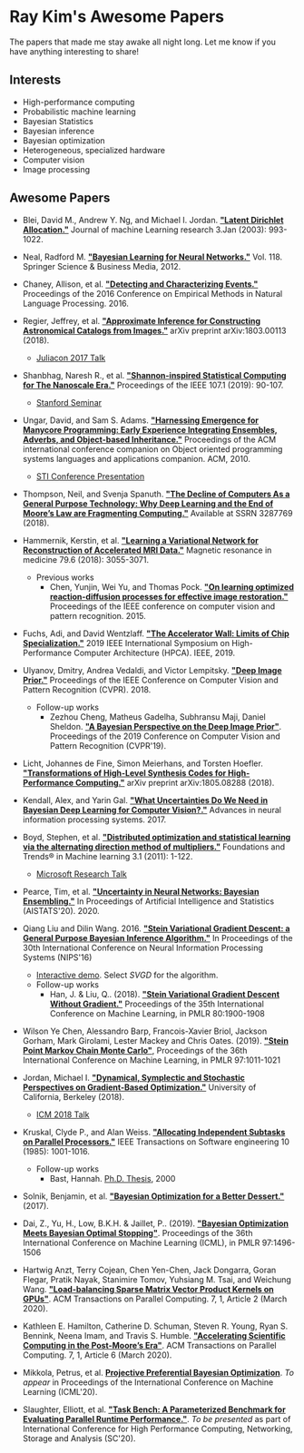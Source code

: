 # Ray Kim's Awesome Papers
The papers that made me stay awake all night long.
Let me know if you have anything interesting to share!

## Interests
* High-performance computing
* Probabilistic machine learning
* Bayesian Statistics
* Bayesian inference
* Bayesian optimization
* Heterogeneous, specialized hardware
* Computer vision
* Image processing

## Awesome Papers
* Blei, David M., Andrew Y. Ng, and Michael I. Jordan. [**"Latent Dirichlet Allocation."**](http://www.jmlr.org/papers/volume3/blei03a/blei03a.pdf) Journal of machine Learning research 3.Jan (2003): 993-1022.
    
* Neal, Radford M. [**"Bayesian Learning for Neural Networks."**](http://citeseerx.ist.psu.edu/viewdoc/download?doi=10.1.1.446.9306&rep=rep1&type=pdf) Vol. 118. Springer Science & Business Media, 2012.

* Chaney, Allison, et al. [**"Detecting and Characterizing Events."**](http://dirichlet.net/pdf/chaney16detecting.pdf) Proceedings of the 2016 Conference on Empirical Methods in Natural Language Processing. 2016.

* Regier, Jeffrey, et al. [**"Approximate Inference for Constructing Astronomical Catalogs from Images."**](https://arxiv.org/abs/1803.00113) arXiv preprint arXiv:1803.00113 (2018).
    * [Juliacon 2017 Talk](https://juliacomputing.com/case-studies/celeste.html)
    
* Shanbhag, Naresh R., et al. [**"Shannon-inspired Statistical Computing for The Nanoscale Era."**](https://ieeexplore.ieee.org/document/8482253) Proceedings of the IEEE 107.1 (2019): 90-107.
    * [Stanford Seminar](https://www.youtube.com/watch?v=zwzYNura0Ps)
    
* Ungar, David, and Sam S. Adams. [**"Harnessing Emergence for Manycore Programming: Early Experience Integrating Ensembles, Adverbs, and Object-based Inheritance."**](https://dl.acm.org/citation.cfm?id=1869546) Proceedings of the ACM international conference companion on Object oriented programming systems languages and applications companion. ACM, 2010.
    * [STI Conference Presentation](https://youtu.be/GBtqQwcJoN0)
    
* Thompson, Neil, and Svenja Spanuth. [**"The Decline of Computers As a General Purpose Technology: Why Deep Learning and the End of Moore’s Law are Fragmenting Computing."**](https://papers.ssrn.com/sol3/papers.cfm?abstract_id=3287769) Available at SSRN 3287769 (2018).
    
* Hammernik, Kerstin, et al. [**"Learning a Variational Network for Reconstruction of Accelerated MRI Data."**](https://arxiv.org/abs/1704.00447) Magnetic resonance in medicine 79.6 (2018): 3055-3071.
    * Previous works
        * Chen, Yunjin, Wei Yu, and Thomas Pock. [**"On learning optimized reaction-diffusion processes for effective image restoration."**](https://arxiv.org/abs/1503.05768) Proceedings of the IEEE conference on computer vision and pattern recognition. 2015.
    
* Fuchs, Adi, and David Wentzlaff. [**"The Accelerator Wall: Limits of Chip Specialization."**](http://parallel.princeton.edu/papers/wall-hpca19.pdf) 2019 IEEE International Symposium on High-Performance Computer Architecture (HPCA). IEEE, 2019.

* Ulyanov, Dmitry, Andrea Vedaldi, and Victor Lempitsky. [**"Deep Image Prior."**](https://arxiv.org/abs/1711.10925) Proceedings of the IEEE Conference on Computer Vision and Pattern Recognition (CVPR). 2018. 
    * Follow-up works
        * Zezhou Cheng, Matheus Gadelha, Subhransu Maji, Daniel Sheldon. [**"A Bayesian Perspective on the Deep Image Prior"**](https://arxiv.org/abs/1904.07457). Proceedings of the 2019 Conference on Computer Vision and Pattern Recognition (CVPR'19).
        
* Licht, Johannes de Fine, Simon Meierhans, and Torsten Hoefler. [**"Transformations of High-Level Synthesis Codes for High-Performance Computing."**](https://arxiv.org/abs/1805.08288) arXiv preprint arXiv:1805.08288 (2018).

* Kendall, Alex, and Yarin Gal. [**"What Uncertainties Do We Need in Bayesian Deep Learning for Computer Vision?."**](https://arxiv.org/abs/1703.04977) Advances in neural information processing systems. 2017.

* Boyd, Stephen, et al. [**"Distributed optimization and statistical learning via the alternating direction method of multipliers."**](http://web.stanford.edu/~boyd/papers/admm_distr_stats.html) Foundations and Trends® in Machine learning 3.1 (2011): 1-122.
    * [Microsoft Research Talk](https://www.youtube.com/watch?v=Xg0ozgCXXB8)

* Pearce, Tim, et al. [**"Uncertainty in Neural Networks: Bayesian Ensembling."**](https://arxiv.org/abs/1810.05546) In Proceedings of Artificial Intelligence and Statistics (AISTATS'20). 2020.
  
* Qiang Liu and Dilin Wang. 2016. [**"Stein Variational Gradient Descent: a General Purpose Bayesian Inference Algorithm."**](https://dl.acm.org/citation.cfm?id=3157362) In Proceedings of the 30th International Conference on Neural Information Processing Systems (NIPS'16)
    * [Interactive demo](https://chi-feng.github.io/mcmc-demo/app.html). Select *SVGD* for the algorithm.
    * Follow-up works
        * Han, J. & Liu, Q.. (2018). [**"Stein Variational Gradient Descent Without Gradient."**](http://proceedings.mlr.press/v80/han18b.html) Proceedings of the 35th International Conference on Machine Learning, in PMLR 80:1900-1908

* Wilson Ye Chen, Alessandro Barp, Francois-Xavier Briol, Jackson Gorham, Mark Girolami, Lester Mackey and Chris Oates. (2019). [**"Stein Point Markov Chain Monte Carlo"**](http://proceedings.mlr.press/v97/chen19b.html), Proceedings of the 36th International Conference on Machine Learning, in PMLR 97:1011-1021
    
* Jordan, Michael I. [**"Dynamical, Symplectic and Stochastic Perspectives on Gradient-Based Optimization."**](https://eta.impa.br/dl/PL012.pdf) University of California, Berkeley (2018).
    * [ICM 2018 Talk](https://www.youtube.com/watch?v=wXNWVhE2Dl4)
    
* Kruskal, Clyde P., and Alan Weiss. [**"Allocating Independent Subtasks on Parallel Processors."**](https://ieeexplore.ieee.org/abstract/document/1701915) IEEE Transactions on Software engineering 10 (1985): 1001-1016.
    * Follow-up works
        * Bast, Hannah. [Ph.D. Thesis](http://ad.informatik.uni-freiburg.de/files/phd-thesis-hannah-bast.pdf/view?set_language=en), 2000
        
* Solnik, Benjamin, et al. [**"Bayesian Optimization for a Better Dessert."**](https://static.googleusercontent.com/media/research.google.com/en//pubs/archive/46507.pdf) (2017).
    
* Dai, Z., Yu, H., Low, B.K.H. & Jaillet, P.. (2019). [**"Bayesian Optimization Meets Bayesian Optimal Stopping"**](http://proceedings.mlr.press/v97/dai19a.html). Proceedings of the 36th International Conference on Machine Learning (ICML), in PMLR 97:1496-1506

* Hartwig Anzt, Terry Cojean, Chen Yen-Chen, Jack Dongarra, Goran Flegar, Pratik Nayak, Stanimire Tomov, Yuhsiang M. Tsai, and Weichung Wang. [**"Load-balancing Sparse Matrix Vector Product Kernels on GPUs"**](https://doi.org/10.1145/3380930). ACM Transactions on Parallel Computing. 7, 1, Article 2 (March 2020).
  
* Kathleen E. Hamilton, Catherine D. Schuman, Steven R. Young, Ryan S. Bennink, Neena Imam, and Travis S. Humble. [**"Accelerating Scientific Computing in the Post-Moore’s Era"**](https://doi.org/10.1145/3380940). ACM Transactions on Parallel Computing. 7, 1, Article 6 (March 2020).
  
* Mikkola, Petrus, et al. [**Projective Preferential Bayesian Optimization**](https://arxiv.org/abs/2002.03113). *To appear* in Proceedings of the International Conference on Machine Learning (ICML'20).

* Slaughter, Elliott, et al. [**"Task Bench: A Parameterized Benchmark for Evaluating Parallel Runtime Performance."**](https://arxiv.org/abs/1908.05790). *To be presented* as part of International Conference for High Performance Computing, Networking, Storage and Analysis (SC'20).

